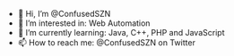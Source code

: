 - 👋 Hi, I’m @ConfusedSZN
- 👀 I’m interested in: Web Automation
- 🌱 I’m currently learning: Java, C++, PHP and JavaScript
- 📫 How to reach me: @ConfusedSZN on Twitter

<!---
ConfusedSZN/ConfusedSZN is a ✨ special ✨ repository because its `README.md` (this file) appears on your GitHub profile.
You can click the Preview link to take a look at your changes.
--->
